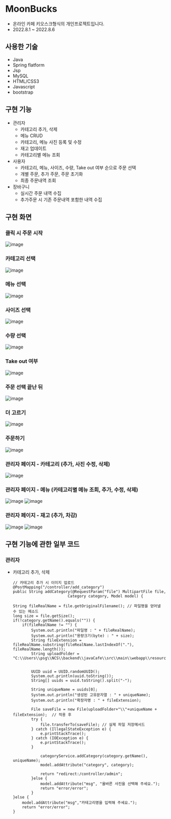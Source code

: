 # MoonBucks
 + 온라인 카페 키오스크형식의 개인프로젝트입니다.
 + 2022.8.1 ~ 2022.8.6
## 사용한 기술
+ Java
+ Spring flatform
+ Jsp
+ MySQL
+ HTML/CSS3
+ Javascript
+ bootstrap

## 구현 기능
+ 관리자
  + 카테고리 추가, 삭제
  + 메뉴 CRUD
  + 카테고리, 메뉴 사진 등록 및 수정
  + 재고 업데이트
  + 카테고리별 메뉴 조회
+ 사용자
  + 카테고리, 메뉴, 사이즈, 수량, Take out 여부 순으로 주문 선택
  + 개별 주문, 추가 주문, 주문 초기화
  + 최종 주문내역 조회
+ 장바구니
  + 실시간 주문 내역 수집
  + 추가주문 시 기존 주문내역 포함한 내역 수집
  

## 구현 화면
  ### 클릭 시 주문 시작
  ![image](https://user-images.githubusercontent.com/103983349/184801519-c66bbb20-d026-4e54-a69a-274c91e31645.png)
  
  ### 카테고리 선택
  ![image](https://user-images.githubusercontent.com/103983349/184802269-08125871-bc71-412c-94e8-2874085e800f.png)

  ### 메뉴 선택
  ![image](https://user-images.githubusercontent.com/103983349/184802364-727b5bf9-9c0e-4295-8e4f-d201a47de58a.png)
  
  ### 사이즈 선택
  ![image](https://user-images.githubusercontent.com/103983349/184802401-2c237d6f-3daa-4780-a6ec-14b3a8b913da.png)

  ### 수량 선택
  ![image](https://user-images.githubusercontent.com/103983349/184803353-0e4c5515-9870-403b-a274-ebe926792ee4.png)
  
  ### Take out 여부
  ![image](https://user-images.githubusercontent.com/103983349/184803384-3b76f514-88db-4700-b78a-c7abb4bb5c3c.png)

  ### 주문 선택 끝난 뒤
  ![image](https://user-images.githubusercontent.com/103983349/184803434-655a8d56-f1aa-4989-acd6-b04c3617de22.png)
  
  ### 더 고르기
  ![image](https://user-images.githubusercontent.com/103983349/184803585-4dd265c5-269a-42ae-97cc-348ccf9a7e3c.png)

  ### 주문하기
  ![image](https://user-images.githubusercontent.com/103983349/184803644-052a3834-d3ae-4b29-86c5-2df2cc1de3da.png)

  ### 관리자 페이지 - 카테고리 (추가, 사진 수정, 삭제)
  ![image](https://user-images.githubusercontent.com/103983349/184803892-c8d2007f-6bad-4c01-a602-c33a986833d6.png)

  ### 관리자 페이지 - 메뉴 (카테고리별 메뉴 조회, 추가, 수정, 삭제)
  ![image](https://user-images.githubusercontent.com/103983349/184804045-919f45ef-6be2-478d-9e28-0264cc554a37.png)
  ![image](https://user-images.githubusercontent.com/103983349/184804058-a0a0d7f9-f7a4-4bab-b4bc-42405e1dcc96.png)
  
  ### 관리자 페이지 - 재고 (추가, 차감)
  ![image](https://user-images.githubusercontent.com/103983349/184804140-4fa39ba3-4f99-4635-989a-aaff3761b253.png)
  ![image](https://user-images.githubusercontent.com/103983349/184804932-69d4d4b7-be1c-46c6-baa8-7d41e9e43e2b.png)

  ## 구현 기능에 관한 일부 코드
  ### 관리자
  + 카테고리 추가, 삭제
 
		// 카테고리 추가 시 이미지 업로드
		@PostMapping("/controller/add_category")
		public String addCategory(@RequestParam("file") MultipartFile file,
								Category category, Model model) {
		
		String fileRealName = file.getOriginalFilename(); // 파일명을 얻어낼 수 있는 메소드
		long size = file.getSize();
		if(!category.getName().equals("")) {
			if(fileRealName != "") {
				System.out.println("파일명 : " + fileRealName);
				System.out.println("용량크기(byte) : " + size);
				String fileExtension = fileRealName.substring(fileRealName.lastIndexOf("."), fileRealName.length());
				String uploadFolder = "C:\\Users\\psg\\NCS\\backend\\javaCafe\\src\\main\\webapp\\resources\\img\\category";


				UUID uuid = UUID.randomUUID();
				System.out.println(uuid.toString());
				String[] uuids = uuid.toString().split("-");

				String uniqueName = uuids[0];
				System.out.println("생성된 고유문자열 : " + uniqueName);
				System.out.println("확장자명 : " + fileExtension);

				File saveFile = new File(uploadFolder+"\\"+uniqueName + fileExtension);  // 적용 후
				try {
					file.transferTo(saveFile); // 실제 파일 저장메서드
				} catch (IllegalStateException e) {
					e.printStackTrace();
				} catch (IOException e) {
					e.printStackTrace();
				}
				
					categoryService.addCategory(category.getName(), uniqueName);
					model.addAttribute("category", category);
					
					return "redirect:/controller/admin";
				}else {
					model.addAttribute("msg", "올바른 사진을 선택해 주세요.");
					return "error/error";
				}
		}else {
			model.addAttribute("msg","카테고리명을 입력해 주세요.");
			return "error/error";
		}
  
  

  
